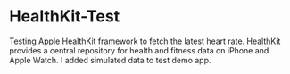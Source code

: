 # HealthKit-Test
 Testing Apple HealthKit framework to fetch the latest heart rate. HealthKit provides a central repository for health and fitness data on iPhone and Apple Watch. I added simulated data to test demo app.

